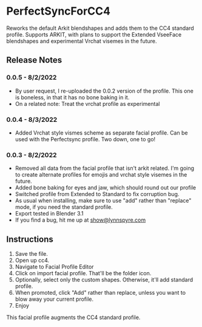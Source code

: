 # PerfectSyncForCC4
Reworks the default Arkit blendshapes and adds them to the CC4 standard profile. Supports ARKIT, with plans to support the Extended VseeFace blendshapes and experimental Vrchat visemes in the future.

## Release Notes

### 0.0.5 - 8/2/2022
* By user request, I re-uploaded the 0.0.2 version of the profile. This one is boneless, in that it has no bone baking in it.
* On a related note: Treat the vrchat profile as experimental

### 0.0.4 - 8/3/2022
* Added Vrchat style vismes scheme as separate facial profile. Can be used with the Perfectsync profile. Two down, one to go!

### 0.0.3 - 8/2/2022
 * Removed all data from the facial profile that isn't arkit related. I'm going to create alternate profiles for emojis and vrchat style visemes in the future. 
 * Added bone baking for eyes and jaw, which should round out our profile
 * Switched profile from Extended to Standard to fix corruption bug.
 * As usual when installing, make sure to use "add" rather than "replace" mode, if you need the standard profile.
 * Export tested in Blender 3.1
 * If you find a bug, hit me up at show@lynnspyre.com


## Instructions

1. Save the file. 
2. Open up cc4.
3. Navigate to Facial Profile Editor
4. Click on import facial profile. That'll be the folder icon.
5. Optionally, select only the custom shapes. Otherwise, it'll add standard profile.
6. When promoted, click "Add" rather than replace, unless you want to blow away your current profile.
7. Enjoy

This facial profile augments the CC4 standard profile.
